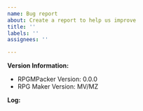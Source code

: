 ```yaml
---
name: Bug report
about: Create a report to help us improve
title: ''
labels: ''
assignees: ''

---
```


**Version Information:**
 - RPGMPacker Version: 0.0.0
 - RPG Maker Version: MV/MZ

**Log:**
<!-- enable debug output (--debug) and post the log here -->
